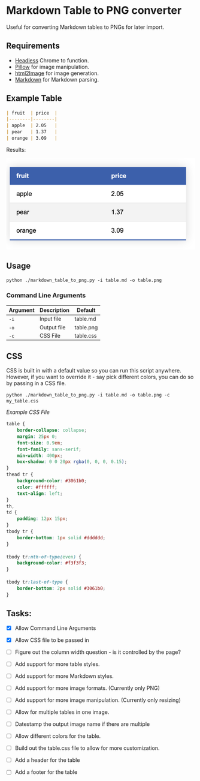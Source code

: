 # Markdown Table to PNG converter

Useful for converting Markdown tables to PNGs for later import.

## Requirements

- [Headless](https://developer.chrome.com/blog/headless-chrome/) Chrome to function.
- [Pillow](https://python-pillow.org/) for image manipulation.
- [html2Image](https://github.com/vgalin/html2image) for image generation.
- [Markdown](https://python-markdown.github.io/) for Markdown parsing.

## Example Table

```markdown
| fruit  | price  |
|--------|--------|
| apple  | 2.05   |
| pear   | 1.37   |
| orange | 3.09   |
```

Results:

![Example Table](fixed_table.png)

## Usage

```shell
python ./markdown_table_to_png.py -i table.md -o table.png
```

### Command Line Arguments

| Argument | Description | Default |
|----------|-------------|---------|
| `-i`       | Input file  | table.md |
| `-o`       | Output file | table.png |
| `-c`    | CSS File  | table.css |


## CSS

CSS is built in with a default value so you can run this script anywhere.  However, if you want to override it - say pick different colors, you can do so by passing in a CSS file.

```shell
python ./markdown_table_to_png.py -i table.md -o table.png -c my_table.css
```

*Example CSS File*

```css
table {
    border-collapse: collapse;
    margin: 25px 0;
    font-size: 0.9em;
    font-family: sans-serif;
    min-width: 400px;
    box-shadow: 0 0 20px rgba(0, 0, 0, 0.15);
}
thead tr {
    background-color: #3061b0;
    color: #ffffff;
    text-align: left;
}
th,
td {
    padding: 12px 15px;
}
tbody tr {
    border-bottom: 1px solid #dddddd;
}

tbody tr:nth-of-type(even) {
    background-color: #f3f3f3;
}

tbody tr:last-of-type {
    border-bottom: 2px solid #3061b0;
}
```

## Tasks:

- [x] Allow Command Line Arguments
- [x] Allow CSS file to be passed in

- [ ] Figure out the column width question - is it controlled by the page?
- [ ] Add support for more table styles.
- [ ] Add support for more Markdown styles.
- [ ] Add support for more image formats. (Currently only PNG)
- [ ] Add support for more image manipulation. (Currently only resizing)
- [ ] Allow for multiple tables in one image.
- [ ] Datestamp the output image name if there are multiple
- [ ] Allow different colors for the table.
- [ ] Build out the table.css file to allow for more customization.
- [ ] Add a header for the table
- [ ] Add a footer for the table
